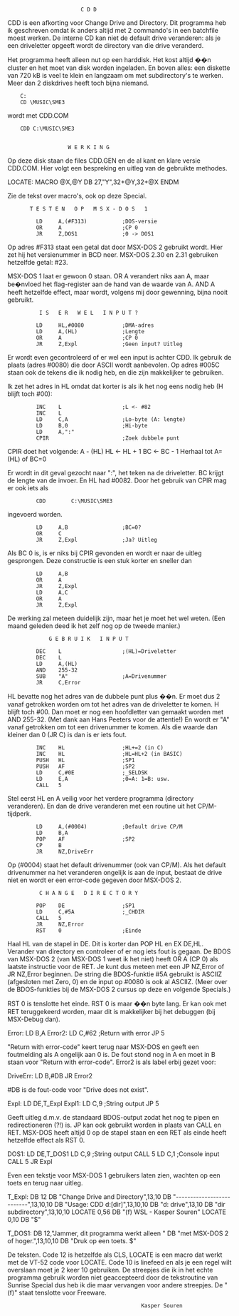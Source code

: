                            C D D 
                                  

CDD  is een  afkorting voor  Change Drive and Directory. Dit 
programma heb  ik geschreven  omdat ik  anders altijd  met 2 
commando's  in een batchfile moest werken. De interne CD kan 
niet de  default drive  veranderen: als  je een  driveletter 
opgeeft wordt de directory van die drive veranderd.

Het  programma heeft  alleen nut  op een  harddisk. Het kost 
altijd ��n cluster en het moet van disk worden ingeladen. En 
boven alles:  een diskette  van 720  kB is  veel te klein en 
langzaam  om  met  subdirectory's  te  werken.  Meer  dan  2 
diskdrives heeft toch bijna niemand.

        C:
        CD \MUSIC\SME3

wordt met CDD.COM

        CDD C:\MUSIC\SME3


                       W E R K I N G 

Op  deze disk  staan de files CDD.GEN en de al kant en klare 
versie CDD.COM.
Hier  volgt  een  bespreking  en  uitleg  van  de  gebruikte 
methodes.

LOCATE:      MACRO  @X,@Y
               DB   27,"Y",32+@Y,32+@X
             ENDM

Zie de tekst over macro's, ook op deze Special.


           T E S T E N   O P   M S X - D O S   1 

             LD     A,(#F313)           ;DOS-versie
             OR     A                   ;CP 0
             JR     Z,DOS1              ;0 -> DOS1

Op  adres #F313  staat een getal dat door MSX-DOS 2 gebruikt 
wordt. Hier  zet hij  het versienummer  in BCD neer. MSX-DOS 
2.30 en 2.31 gebruiken hetzelfde getal: #23.

MSX-DOS 1 laat er gewoon 0 staan. OR A verandert niks aan A, 
maar be�nvloed  het flag-register  aan de hand van de waarde 
van A. AND A heeft hetzelfde effect, maar wordt, volgens mij 
door gewenning, bijna nooit gebruikt.


              I S   E R   W E L   I N P U T ? 

             LD     HL,#0080            ;DMA-adres
             LD     A,(HL)              ;Lengte
             OR     A                   ;CP 0
             JR     Z,Expl              ;Geen input? Uitleg

Er  wordt even  gecontroleerd of  er wel een input is achter 
CDD.
Ik  gebruik de  plaats (adres  #0080) die  door ASCII  wordt 
aanbevolen. Op  adres #005C staan ook de tekens die ik nodig 
heb, en die zijn makkelijker te gebruiken.

Ik  zet het  adres in  HL omdat dat korter is als ik het nog 
eens nodig heb (H blijft toch #00):

             INC    L                   ;L <- #82
             INC    L
             LD     C,A                 ;Lo-byte (A: lengte)
             LD     B,0                 ;Hi-byte
             LD     A,":"
             CPIR                       ;Zoek dubbele punt

CPIR doet het volgende:
             A - (HL)
             HL <- HL + 1
             BC <- BC - 1
             Herhaal tot A=(HL) of BC=0

Er  wordt in  dit geval  gezocht naar  ":", het  teken na de 
driveletter. BC  krijgt de  lengte van  de invoer. En HL had 
#0082. Door het gebruik van CPIR mag er ook iets als

             CDD        C:\MUSIC\SME3

ingevoerd worden.

             LD     A,B                 ;BC=0?
             OR     C
             JR     Z,Expl              ;Ja? Uitleg

Als BC  0 is,  is er niks bij CPIR gevonden en wordt er naar 
de uitleg gesprongen.
Deze constructie is een stuk korter en sneller dan

             LD     A,B
             OR     A
             JR     Z,Expl
             LD     A,C
             OR     A
             JR     Z,Expl

De werking  zal meteen  duidelijk zijn, maar het je moet het 
wel  weten. (Een  maand geleden  deed ik  het zelf nog op de 
tweede manier.)


                 G E B R U I K   I N P U T 

             DEC    L                   ;(HL)=Driveletter
             DEC    L
             LD     A,(HL)
             AND    255-32
             SUB    "A"                 ;A=Drivenummer
             JR     C,Error

HL  bevatte nog  het adres  van de dubbele punt plus ��n. Er 
moet dus  2 vanaf  getrokken worden  om tot het adres van de 
driveletter te komen. H blijft toch #00.
Dan  moet er  nog een hoofdletter van gemaakt worden met AND 
255-32. (Met  dank aan  Hans Peeters  voor de  attentie!) En 
wordt  er  "A"  vanaf getrokken  om tot  een drivenummer  te 
komen.  Als die waarde dan kleiner dan 0 (JR C) is dan is er 
iets fout.

             INC    HL                  ;HL+=2 (in C)
             INC    HL                  ;HL=HL+2 (in BASIC)
             PUSH   HL                  ;SP1
             PUSH   AF                  ;SP2
             LD     C,#0E               ;_SELDSK
             LD     E,A                 ;0=A: 1=B: usw.
             CALL   5

Stel  eerst  HL  en  A  veilig  voor  het  verdere programma 
(directory veranderen).  En dan  de drive veranderen met een 
routine uit het CP/M-tijdperk.


             LD     A,(#0004)           ;Default drive CP/M
             LD     B,A
             POP    AF                  ;SP2
             CP     B
             JR     NZ,DriveErr

Op (#0004) staat het default drivenummer (ook van CP/M). Als 
het default drivenummer na het veranderen ongelijk is aan de 
input,  bestaat  de drive  niet en  wordt er  een error-code 
gegeven door MSX-DOS 2.


              C H A N G E   D I R E C T O R Y 

             POP    DE                  ;SP1
             LD     C,#5A               ;_CHDIR
             CALL   5
             JR     NZ,Error
             RST    0                   ;Einde

Haal HL  van de stapel in DE. Dit is korter dan POP HL en EX 
DE,HL.  Verander van  directory en controleer of er nog iets 
fout is gegaan. De BDOS van MSX-DOS 2 (van MSX-DOS 1 weet ik 
het niet)  heeft OR  A (CP 0) als laatste instructie voor de 
RET.  Je kunt  dus meteen met een JP NZ,Error of JR NZ,Error 
beginnen. De  string die BDOS-funktie #5A gebruikt is ASCIIZ 
(afgesloten  met Zero,  0) en  de input  op #0080  is ook al 
ASCIIZ. (Meer  over de BDOS-funkties bij de MSX-DOS 2 cursus 
op deze en volgende Specials.)

RST 0  is tenslotte  het einde. RST 0 is maar ��n byte lang. 
Er  kan  ook  met  RET  teruggekeerd  worden,  maar  dit  is 
makkelijker bij het debuggen (bij MSX-Debug dan).


Error:       LD     B,A
Error2:      LD     C,#62               ;Return with error
             JP     5

"Return  with error-code"  keert terug naar MSX-DOS en geeft 
een foutmelding  als A  ongelijk aan 0 is. De fout stond nog 
in A en moet in B staan voor "Return with error-code".
Error2 is als label erbij gezet voor:

DriveErr:    LD     B,#DB
             JR     Error2

#DB is de fout-code voor "Drive does not exist".


Expl:        LD     DE,T_Expl
Expl1:       LD     C,9                 ;String output
             JP     5

Geeft  uitleg d.m.v.  de standaard BDOS-output zodat het nog 
te pipen  en redirectioneren  (?!) is.  JP kan  ook gebruikt 
worden  in plaats van CALL en RET. MSX-DOS heeft altijd 0 op 
de stapel  staan en een RET als einde heeft hetzelfde effect 
als RST 0.


DOS1:        LD     DE,T_DOS1
             LD     C,9                 ;String output
             CALL   5
             LD     C,1                 ;Console input
             CALL   5
             JR     Expl

Even  een  tekstje  voor  MSX-DOS  1 gebruikers  laten zien, 
wachten op een toets en terug naar uitleg.


T_Expl:      DB     12
             DB     "Change Drive and Directory",13,10
             DB     "--------------------------",13,10,10
             DB     "Usage: CDD d:[dir]",13,10,10
             DB     "d:   drive",13,10
             DB     "dir  subdirectory",13,10,10
             LOCATE 0,56
             DB     "(f) WSL - Kasper Souren"
             LOCATE 0,10
             DB     "$"

T_DOS1:      DB     12,"Jammer, dit programma werkt alleen "
             DB     "met MSX-DOS 2 of hoger.",13,10,10
             DB     "Druk op een toets. $"

De teksten.  Code 12  is hetzelfde  als CLS,  LOCATE is  een 
macro  dat werkt  met de  VT-52 code voor LOCATE. Code 10 is 
linefeed en  als je  een regel wilt overslaan moet je 2 keer 
10  gebruiken. De  streepjes die  ik in  het echte programma 
gebruik worden  niet geaccepteerd  door de  tekstroutine van 
Sunrise  Special dus  heb ik  die maar vervangen voor andere 
streepjes. De "(f)" staat tenslotte voor Freeware.

                                              Kasper Souren
